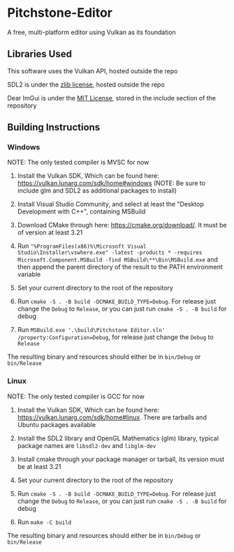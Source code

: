 # Pitchstone-Editor
A free, multi-platform editor using Vulkan as its foundation

## Libraries Used

This software uses the Vulkan API, hosted outside the repo

SDL2 is under the [zlib license](https://www.libsdl.org/license.php), hosted outside the repo

Dear ImGui is under the [MIT License](https://github.com/ocornut/imgui/blob/master/LICENSE.txt), stored in the include section of the repository

## Building Instructions

### Windows

NOTE: The only tested compiler is MVSC for now

1) Install the Vulkan SDK, Which can be found here: https://vulkan.lunarg.com/sdk/home#windows (NOTE: Be sure to include glm and SDL2 as additional packages to install)

2) Install Visual Studio Community, and select at least the "Desktop Development with C++", containing MSBuild

3) Download CMake through here: https://cmake.org/download/. It must be of version at least 3.21

4) Run `"%ProgramFiles(x86)%\Microsoft Visual Studio\Installer\vswhere.exe" -latest -products * -requires Microsoft.Component.MSBuild -find MSBuild\**\Bin\MSBuild.exe` and then append the parent directory of the result to the PATH environment variable

5) Set your current directory to the root of the repository

6) Run `cmake -S . -B build -DCMAKE_BUILD_TYPE=Debug`. For release just change the `Debug` to `Release`, or you can just run `cmake -S . -B build` for debug

7) Run `MSBuild.exe '.\build\Pitchstone Editor.sln' /property:Configuration=Debug`, for release just change the `Debug` to `Release`

The resulting binary and resources should either be in `bin/Debug` or `bin/Release`

### Linux

NOTE: The only tested compiler is GCC for now

1) Install the Vulkan SDK, Which can be found here: https://vulkan.lunarg.com/sdk/home#linux. There are tarballs and Ubuntu packages available

2) Install the SDL2 library and OpenGL Mathematics (glm) library, typical package names are `libsdl2-dev` and `libglm-dev`

3) Install cmake through your package manager or tarball, its version must be at least 3.21

4) Set your current directory to the root of the repository

5) Run `cmake -S . -B build -DCMAKE_BUILD_TYPE=Debug`. For release just change the `Debug` to `Release`, or you can just run `cmake -S . -B build` for debug

6) Run `make -C build`

The resulting binary and resources should either be in `bin/Debug` or `bin/Release`
